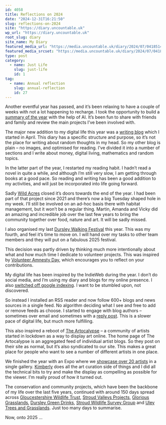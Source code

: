```yaml
---
id: 4058
title: Reflections on 2024
date: "2024-12-31T16:21:50"
slug: reflections-on-2024
site: "https://diary.uncountable.uk"
wp_url: "https://diary.uncountable.uk"
root_slug: diary
site_name: My Diary
featured_media_url: "https://media.uncountable.uk/diary/2024/07/04185145/IMG20240704152249.webp"
featured_media_srcset: "https://media.uncountable.uk/diary/2024/07/04185145/IMG20240704152249-300x169.webp 300w, https://media.uncountable.uk/diary/2024/07/04185145/IMG20240704152249-1024x576.webp 1024w, https://media.uncountable.uk/diary/2024/07/04185145/IMG20240704152249-150x150.webp 150w, https://media.uncountable.uk/diary/2024/07/04185145/IMG20240704152249-640x360.webp 640w, https://media.uncountable.uk/diary/2024/07/04185145/IMG20240704152249.webp 2000w"
type: post
category:
  - name: Just Life
    slug: just-life
    id: 1
tag:
  - name: Annual reflection
    slug: annual-reflection
    id: 27
---
```



<p>Another eventful year has passed, and it&#8217;s been relaxing to have a couple of weeks with not a lot happening to recharge.  I took the opportunity to build a <a href="https://diary.uncountable.uk/year-2024/" data-type="page" data-id="3992">summary of the year</a> with the help of AI.  It&#8217;s been fun to share with friends and family and review the main projects I&#8217;ve been involved with.</p>



<p>The major new addition to my digital life this year was a <a href="https://thoughts.uncountable.uk/">writing blog</a> which I started in April.  This diary has a specific structure and purpose, so it&#8217;s not the place for writing about random thoughts in my head.  So my other blog is plain &#8211; no images, and optimised for reading.  I&#8217;ve divided it into a number of sections and I write about money, digital living, mathematics and random topics.</p>



<p>In the latter part of the year, I restarted my reading habit.  I hadn&#8217;t read a novel in quite a while, and although I&#8217;m still very slow, I am getting through books at a good pace.  So reading and writing has been a good addition to my activities, and will just be incorporated into life going forward.</p>



<p>Sadly <a href="/projects/wild-acres/">Wild Acres</a> closed it&#8217;s doors towards the end of the year.  I had been part of that project since 2021 and there&#8217;s now a big Tuesday shaped hole in my week.  I&#8217;ll still be involved on an ad-hoc basis there with habitat management, but it won&#8217;t be a regular thing.  Martin, Amanda and Vicky did an amazing and incredible job over the last few years to bring the community together over food, nature and art.  It will be sadly missed.</p>



<p>I also organised my last <a href="https://festival.dursleywelcomeswalkers.org.uk/">Dursley Walking Festival</a> this year.  This was my fourth, and feel it&#8217;s time to move on.  I will hand over my tasks to other team members and they will put on a fabulous 2025 festival.  </p>



<p>This decision was partly driven by thinking much more intentionally about what and how much time I dedicate to volunteer projects.  This was inspired by <a href="https://thoughts.uncountable.uk/winter-solstice-2024-volunteer-responsibility-amnesty-day/">Volunteer Amnesty Day</a>, which encourages you to reflect on your contributions.</p>



<p>My digital life has been inspired by the IndieWeb during the year.  I don&#8217;t do social media, and I&#8217;m using my diary and blogs for my online presence.  I also <a href="https://thoughts.uncountable.uk/why-im-not-on-google/">switched off google indexing</a>.  I want to be stumbled upon, not discovered.</p>



<p>So instead I installed an RSS reader and now follow 600+ blogs and news sources in a single feed.  No algorithm deciding what I see and free to add or remove feeds as choose.  I started to engage with blog authors &#8211; sometimes over email and sometimes with a <a href="https://thoughts.uncountable.uk/thoughts-on/reply-posts/">reply post</a>.  This is a slower pace of digital life, but much more fulfilling.  </p>



<p>This also inspired a reboot of <a href="https://artocalypse.org/">The Artocalypse</a> &#8211; a community of artists started in lockdown as a way to display art online.  The home page of The Artocalypse is an aggregated feed of individual artist blogs.  So they post on their site as normal, but it&#8217;s also syndicated to our site.  This makes a great place for people who want to see a number of different artists in one place.</p>



<p>We finished the year with an Expo where we <a href="https://the.artocalypse.org/expo/2024-artocalypse-end-of-year-artist-feature/">showcase over 20 artists</a> in a single gallery.  <a href="https://iamkimberly.org/">Kimberly</a> does all the art curation side of things and I did all the technical bits to try and make the display as compelling as possible for the viewer.  I&#8217;m really proud of how it turned out.</p>



<p>The conservation and community projects, which have been the backbone of my life over the last five years, continued with around 150 days spread across <a href="/2024/?category_name=gloucs-wildlife-trust">Gloucestershire Wildlife Trust</a>, <a href="https://diary.uncountable.uk/2024/?category_name=stroud-valleys-project">Stroud Valleys Projects</a>, <a href="https://diary.uncountable.uk/2024/?category_name=glorious-grasslands">Glorious Grasslands</a>, <a href="https://dursleygreen.org.uk/dursley-green-drinks/">Dursley Green Drinks</a>, <a href="https://diary.uncountable.uk/2024/?category_name=swsg">Stroud Wildlife Survey Group</a> and <a href="https://diary.uncountable.uk/2024/?tag=uley-trees-and-grasslands">Uley Trees and Grasslands</a>.   Just too many days to summarise.</p>



<p>Now, onto 2025 ...</p>
